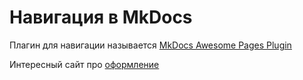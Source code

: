# Навигация в MkDocs

Плагин для навигации называется [MkDocs Awesome Pages Plugin](https://github.com/lukasgeiter/mkdocs-awesome-pages-plugin?search=1)



Интересный сайт про [оформление](https://www.codeinsideout.com/blog/site-setup/create-site-project/#installation)